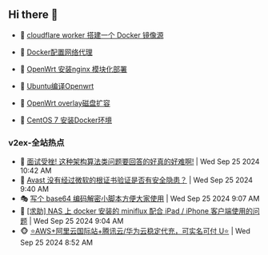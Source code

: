 ## Hi there 👋

<!--
**dkyg666/dkyg666** is a ✨ _special_ ✨ repository because its `README.md` (this file) appears on your GitHub profile.

Here are some ideas to get you started:

- 🔭 I’m currently working on ...
- 🌱 I’m currently learning ...
- 👯 I’m looking to collaborate on ...
- 🤔 I’m looking for help with ...
- 💬 Ask me about ...
- 📫 How to reach me: ...
- 😄 Pronouns: ...
- ⚡ Fun fact: ...
-->

<!-- BLOG-POST-LIST:START -->
- 🦩 [cloudflare worker 搭建一个 Docker 镜像源](http://blog.1996099.xyz/archives/cloudflare-worker-da-jian-yi-ge-docker-jing-xiang-zhan) 

- 🚦 [Docker配置网络代理](http://blog.1996099.xyz/archives/dockerpei-zhi-wang-luo-dai-li) 

- 🫶 [OpenWrt 安装nginx 模块化部署](http://blog.1996099.xyz/archives/openwrt-an-zhuang-nginx-mo-kuai-hua-bu-shu) 

- 🦄 [Ubuntu编译Openwrt](http://blog.1996099.xyz/archives/ubuntuzi-bian-yi-openwrt) 

- 🐻 [OpenWrt overlay磁盘扩容](http://blog.1996099.xyz/archives/openwrt-overlay) 

- 🤖 [CentOS 7 安装Docker环境](http://blog.1996099.xyz/archives/centos-docker) 
<!-- BLOG-POST-LIST:END -->

### v2ex-全站热点
<!-- v2ex:START -->
- 🥸 [面试受挫! 这种架构算法类问题要回答的好真的好难啊!](https://www.v2ex.com/t/1075772#reply5) | Wed Sep 25 2024 10:42 AM
- 🤗 [Avast 没有经过微软的根证书验证是否有安全隐患？](https://www.v2ex.com/t/1075758#reply1) | Wed Sep 25 2024 9:40 AM
- 🎭 [写个 base64 编码解密小脚本方便大家使用](https://www.v2ex.com/t/1075745#reply9) | Wed Sep 25 2024 9:07 AM
- 🥷 [[求助] NAS 上 docker 安装的 miniflux 配合 iPad / iPhone 客户端使用的问题](https://www.v2ex.com/t/1075744#reply2) | Wed Sep 25 2024 9:04 AM
- 🐵 [⭐AWS+阿里云国际站+腾讯云/华为云稳定代充，可实名可付 U⭐](https://www.v2ex.com/t/1075740#reply0) | Wed Sep 25 2024 8:52 AM<!-- v2ex:END -->


